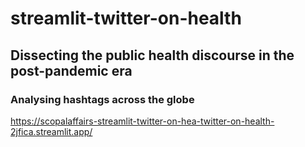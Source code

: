 # streamlit-twitter-on-health

## Dissecting the public health discourse in the post-pandemic era
### Analysing hashtags across the globe

https://scopalaffairs-streamlit-twitter-on-hea-twitter-on-health-2jfica.streamlit.app/
